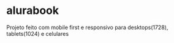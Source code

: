 # alurabook
Projeto feito com mobile first e responsivo para desktops(1728), tablets(1024) e celulares
